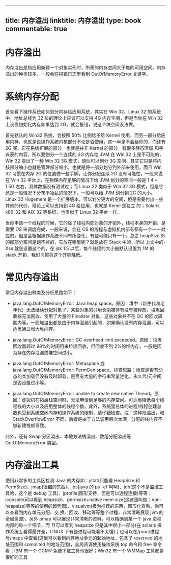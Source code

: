 
---
title: 内存溢出
linktitle: 内存溢出
type: book
commentable: true
---

# 内存溢出

内存溢出是指应用新建一个对象实例时，所需的内存空间大于堆的可用空间。内存溢出的种类较多，一般会在报错日志里看到 OutOfMemoryError 关键字。

# 系统内存分配

首先看下操作系统如何划分内存给应用系统，其实在 Win 32、Linux 32 的系统中，地址总线为 32 位的理论上应该可以支持 4G 内存空间，但是当你在 Win 32 上设置初始化内存如果达到 2G，就会报错，说这个块空间没法做。

首先默认的 Win32 系统，会按照 50% 比例给予给 Kernel 使用，而另一部分给应用内存，也就是说操作系统内核部分不论是否使用，这一半是不会给你的，而还有 2G 呢，它在系统扩展的部分，也就是并非 Kernel 的部分，有很多静态区域 和字典表的内容，所以要划分一个连续的 2G 内存给 JVM 在 Win 32 上是不可能的，Win 32 提出了一种 Win 32 3G 模式，貌似可以划分 3G 空间，其实它只是将内核部分缩小也就是管理部分缩小，也就是将一部分划分到外部来使用，而且 Win 32 习惯在内存 2G 的位置做一些手脚，让你分配连续 2G 没有可能性，一般来说在 Win 32 平台上，在物理内存足够的情况下给 JVM 划分的空间一般是 1.4 ~ 1.5G 左右，具体数据没有测试过；而 Linux 32 类似于 Win 32 3G 模式，但是它还是一般情况下分布不凌乱的情况下，一般可以给 JVM 划分到 2G 的大小。Linux 32 Hugemem 是一个扩展版本，可以划分更大的空间，但是需要付出一些其他的代价，理论上可以支持到 4G 给应用，也就是 Kenel 是独立 的；Solaris x86-32 和 AIX 32 等系统，也类似于 Linux 32 平台一样。

当你申请一个线程的时候，它的除了线程内部对象的开销外，线程本身的开销，是需要 OS 来调度完成，一般来说，会在 OS 的线程与虚拟机内部有都有一个一一对 应的，但是会根据操作系统不同有所变化，有些可能只有一个，总之 heapSize 外的那部分空间是跑不掉的，它放在哪里呢？就是放在 Stack 中的，所以 上文中的-Xss 就是设置这个的，在 jdk 1.5 以后，每个线程的大小被默认设置为 1M 的 stack 开销，我们习惯将这个开销降低。

# 常见内存溢出

常见内存溢出种类及分析思路如下：

- java.lang.OutOfMemoryError: Java heap space。原因：堆中（新生代和老年代）无法继续分配对象了、某些对象的引用长期被持有没有被释放，垃圾回收器无法回收、使用了大量的 Finalizer 对象，这些对象并不在 GC 的回收周期内等。一般堆溢出都是由于内存泄漏引起的，如果确认没有内存泄漏，可以适当通过增大堆内存。

- java.lang.OutOfMemoryError: GC overhead limit exceeded。原因：垃圾回收器超过 98%的时间用来垃圾回收，但回收不到 2%的堆内存，一般是因为存在内存泄漏或堆空间过小。

- java.lang.OutOfMemoryError: Metaspace 或 java.lang.OutOfMemoryError: PermGen space。排查思路：检查是否有动态的类加载但没有及时卸载，是否有大量的字符串常量池化，永久代/元空间是否设置过小等。

- java.lang.OutOfMemoryError: unable to create new native Thread。原因：虚拟机在拓展栈空间时，无法申请到足够的内存空间。可适当降低每个线程栈的大小以及应用整体的线程个数。此外，系统里总体的进程/线程创建总数也受到系统空闲内存和操作系统的限制，请仔细检查。注：这种栈溢出，和 StackOverflowError 不同，后者是由于方法调用层次太深，分配的栈内存不够新建栈帧导致。

此外，还有 Swap 分区溢出、本地方法栈溢出、数组分配溢出等 OutOfMemoryError 类型。

# 内存溢出工具

使用非常多的工具区检测 Java 的内存如：jstat(只能看 HeapSize 和 PermSize)、jmap(很细的东西)、jps(java 的 ps -ef 呵呵)、jdb(这个不是监控工具哈，这个是 debug 工具)、jprofile(图形支持，但是可以远程连接)等等；jconsole(可以看到 heapsize、permsize+native mem size(这这里叫做：non-heapsize)等等的使用的趋势图)、visualvm(极为推荐的东西，图形化查看，你可以查看到内存单元分配、交 换、回收、移动等等整个过程，非常清晰展现 jvm 的全局资源)、另外 pmap 可以展现非常清晰的资料，可以精确到某一个 java 进程内部的每一个细节，而 且可以看到 heapsize 只是其中很小一部分(在 solaris 操作系统上看得最齐全，LINUX 下有些进程可能看不太懂)；也可以在/proc/进程 号/maps 中查看(这里可以看到内存地址单元的起始地址，包含了 reserved 的地址范围和 commited 的地址范围)，全局资源使用操作系统 top 命令和 free 命令看；IBM 有一个 GCMV 免费下载工具也很好；Win32 有一个 WMMap 工具都是很好的工具

    